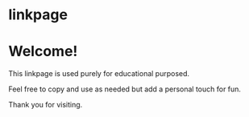 # linkpage

# Welcome!

This linkpage is used purely for educational purposed. 

Feel free to copy and use as needed but add a personal touch for fun.

Thank you for visiting.
